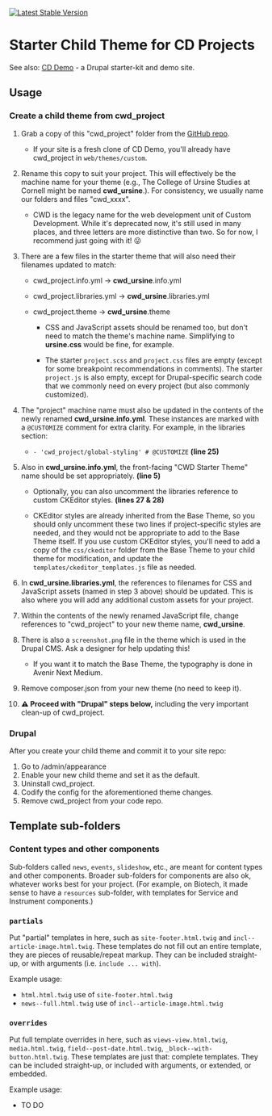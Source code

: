 [![Latest Stable Version](https://img.shields.io/packagist/v/cubear/cwd_project.svg?style=flat-square)](https://packagist.org/packages/cubear/cwd_project)

Starter Child Theme for CD Projects
===================================

See also: [CD Demo](https://github.com/CU-CommunityApps/cd-demo) - a Drupal starter-kit and demo site.

Usage
-------

### Create a child theme from cwd_project

1. Grab a copy of this "cwd\_project" folder from the [GitHub repo](https://github.com/CU-CommunityApps/cwd_project).
    * If your site is a fresh clone of CD Demo, you'll already have cwd_project in `web/themes/custom`.

2. Rename this copy to suit your project. This will effectively be the machine name for your theme (e.g., The College of Ursine Studies at Cornell might be named **cwd\_ursine**.). For consistency, we usually name our folders and files "cwd\_xxxx".
	* CWD is the legacy name for the web development unit of Custom Development. While it's deprecated now, it's still used in many places, and three letters are more distinctive than two. So for now, I recommend just going with it! 😛

3. There are a few files in the starter theme that will also need their filenames updated to match:
	* cwd_project.info.yml &#8594; **cwd\_ursine**.info.yml
	* cwd_project.libraries.yml &#8594; **cwd\_ursine**.libraries.yml
	* cwd_project.theme &#8594; **cwd\_ursine**.theme

		* CSS and JavaScript assets should be renamed too, but don't need to match the theme's machine name. Simplifying to **ursine.css** would be fine, for example.

		* The starter `project.scss` and `project.css` files are empty (except for some breakpoint recommendations in comments). The starter `project.js` is also empty, except for Drupal-specific search code that we commonly need on every project (but also commonly customized).

4. The "project" machine name must also be updated in the contents of the newly renamed **cwd\_ursine.info.yml**. These instances are marked with a `@CUSTOMIZE` comment for extra clarity. For example, in the libraries section:

	* `- 'cwd_project/global-styling' # @CUSTOMIZE` <nobr>**(line 25)**</nobr>

5. Also in **cwd\_ursine.info.yml**, the front-facing "CWD Starter Theme" name should be set appropriately. <nobr>**(line 5)**</nobr>

	* Optionally, you can also uncomment the libraries reference to custom CKEditor styles. <nobr>**(lines 27 & 28)**</nobr>

	* CKEditor styles are already inherited from the Base Theme, so you should only uncomment these two lines if project-specific styles are needed, and they would not be appropriate to add to the Base Theme itself. If you use custom CKEditor styles, you'll need to add a copy of the `css/ckeditor` folder from the Base Theme to your child theme for modification, and update the `templates/ckeditor_templates.js` file as needed.

6. In **cwd\_ursine.libraries.yml**, the references to filenames for CSS and JavaScript assets (named in step 3 above) should be updated. This is also where you will add any additional custom assets for your project.

7. Within the contents of the newly renamed JavaScript file, change references to "cwd_project" to your new theme name, **cwd_ursine**.

8. There is also a `screenshot.png` file in the theme which is used in the Drupal CMS. Ask a designer for help updating this!

	* If you want it to match the Base Theme, the typography is done in Avenir Next Medium.

9. Remove composer.json from your new theme (no need to keep it).

10. **⚠️ Proceed with "Drupal" steps below,** including the very important clean-up of cwd_project.

### Drupal
After you create your child theme and commit it to your site repo:
1. Go to /admin/appearance
2. Enable your new child theme and set it as the default.
3. Uninstall cwd_project.
4. Codify the config for the aforementioned theme changes.
5. Remove cwd_project from your code repo.

## Template sub-folders
### Content types and other components
Sub-folders called `news`, `events`, `slideshow`, etc., are meant for content types and other components.  Broader sub-folders for components are also ok, whatever works best for your project.  (For example, on Biotech, it made sense to have a `resources` sub-folder, with templates for Service and Instrument components.)

### `partials`
Put "partial" templates in here, such as `site-footer.html.twig` and `incl--article-image.html.twig`.  These templates do not fill out an entire template, they are pieces of reusable/repeat markup.  They can be included straight-up, or with arguments (i.e. `include ... with`).

Example usage:
* `html.html.twig` use of `site-footer.html.twig`
* `news--full.html.twig` use of `incl--article-image.html.twig`

### `overrides`
Put full template overrides in here, such as `views-view.html.twig`, `media.html.twig`, `field--post-date.html.twig`, `_block--with-button.html.twig`. These templates are just that: complete templates.  They can be included straight-up, or included with arguments, or extended, or embedded.

Example usage:
* TO DO
